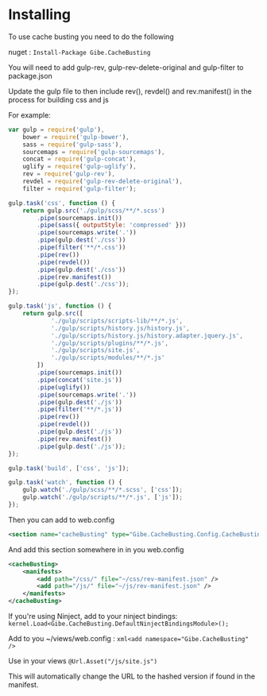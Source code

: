 # Installing

To use cache busting you need to do the following

nuget : ```Install-Package Gibe.CacheBusting```

You will need to add gulp-rev, gulp-rev-delete-original and gulp-filter to package.json

Update the gulp file to then include rev(), revdel() and rev.manifest() in the process for building css and js

For example:

```javascript
var gulp = require('gulp'),
	bower = require('gulp-bower'),
	sass = require('gulp-sass'),
	sourcemaps = require('gulp-sourcemaps'),
	concat = require('gulp-concat'),
	uglify = require('gulp-uglify'),
	rev = require('gulp-rev'),
	revdel = require('gulp-rev-delete-original'),
	filter = require('gulp-filter');

gulp.task('css', function () {
	return gulp.src('./gulp/scss/**/*.scss')
		.pipe(sourcemaps.init())
		.pipe(sass({ outputStyle: 'compressed' }))
		.pipe(sourcemaps.write('.'))
		.pipe(gulp.dest('./css'))
		.pipe(filter('**/*.css'))
		.pipe(rev())
		.pipe(revdel())
		.pipe(gulp.dest('./css'))
		.pipe(rev.manifest())
		.pipe(gulp.dest('./css'));
});

gulp.task('js', function () {
	return gulp.src([
			'./gulp/scripts/scripts-lib/**/*.js',
			'./gulp/scripts/history.js/history.js',
			'./gulp/scripts/history.js/history.adapter.jquery.js',
			'./gulp/scripts/plugins/**/*.js',
			'./gulp/scripts/site.js',
			'./gulp/scripts/modules/**/*.js'
		])
		.pipe(sourcemaps.init())
		.pipe(concat('site.js'))
		.pipe(uglify())
		.pipe(sourcemaps.write('.'))
		.pipe(gulp.dest('./js'))
		.pipe(filter('**/*.js'))
		.pipe(rev())
		.pipe(revdel())
		.pipe(gulp.dest('./js'))
		.pipe(rev.manifest())
		.pipe(gulp.dest('./js'));
});

gulp.task('build', ['css', 'js']);

gulp.task('watch', function () {
	gulp.watch('./gulp/scss/**/*.scss', ['css']);
	gulp.watch('./gulp/scripts/**/*.js', ['js']);
});
```

Then you can add to web.config <configSections>
```xml
<section name="cacheBusting" type="Gibe.CacheBusting.Config.CacheBustingSection, Gibe.CacheBusting" />
```
And add this section somewhere in <configuration> in you web.config

```xml
<cacheBusting>
	<manifests>
		<add path="/css/" file="~/css/rev-manifest.json" />
		<add path="/js/" file="~/js/rev-manifest.json" />
	</manifests>
</cacheBusting>
```

If you're using Ninject, add to your ninject bindings: ```kernel.Load<Gibe.CacheBusting.DefaultNinjectBindingsModule>();```

Add to you ~/views/web.config : ```xml<add namespace="Gibe.CacheBusting" />```

Use in your views ```@Url.Asset("/js/site.js")```

This will automatically change the URL to the hashed version if found in the manifest.

